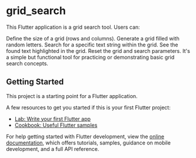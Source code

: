 # grid_search

This Flutter application is a grid search tool. Users can:

Define the size of a grid (rows and columns).
Generate a grid filled with random letters.
Search for a specific text string within the grid.
See the found text highlighted in the grid.
Reset the grid and search parameters.
It's a simple but functional tool for practicing or demonstrating basic grid search concepts.

## Getting Started

This project is a starting point for a Flutter application.

A few resources to get you started if this is your first Flutter project:

- [Lab: Write your first Flutter app](https://docs.flutter.dev/get-started/codelab)
- [Cookbook: Useful Flutter samples](https://docs.flutter.dev/cookbook)

For help getting started with Flutter development, view the
[online documentation](https://docs.flutter.dev/), which offers tutorials,
samples, guidance on mobile development, and a full API reference.
